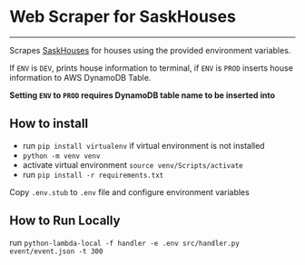 # Web Scraper for SaskHouses

---

Scrapes [SaskHouses](https://saskhouses.com/) for houses using the provided environment variables.

If `ENV` is `DEV`, prints house information to terminal, if `ENV` is `PROD` inserts house information to AWS DynamoDB Table.

**Setting `ENV` to `PROD` requires DynamoDB table name to be inserted into**

## How to install

- run `pip install virtualenv` if virtual environment is not installed
- `python -m venv venv`
- activate virtual environment `source venv/Scripts/activate`
- run `pip install -r requirements.txt`

Copy `.env.stub` to `.env` file and configure environment variables

## How to Run Locally

run `python-lambda-local -f handler -e .env src/handler.py event/event.json -t 300`
